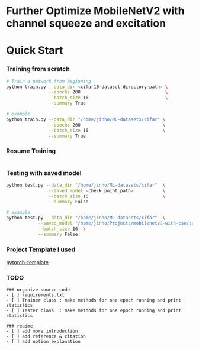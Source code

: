 # Further Optimize MobileNetV2 with channel squeeze and excitation

# Quick Start

### Training from scratch
```bash
# Train a network from beginning
python train.py --data_dir <cifar10-dataset-directory-path> \
                --epochs 200                                \
                --batch_size 16                             \
                --summary True

# example
python train.py --data_dir "/home/jinho/ML-datasets/cifar" \
                --epochs 200                               \
                --batch_size 16                            \
                --summary True
```

### Resume Training
```bash


```

### Testing with saved model
```bash
python test.py --data_dir "/home/jinho/ML-datasets/cifar"  \
                --saved_model <check_point_path>           \
                --batch_size 16                            \
                --summary False

# example
python test.py --data_dir "/home/jinho/ML-datasets/cifar"  \
            --saved_model "/home/jinho/Projects/mobilenetv2-with-cse/saved/2022-04-26-00h-15m-51s-batch_size-16-max_epoch-200/epoch-8-acc-8186.pth"  \
            --batch_size 16  \
            --summary False

```

### Project Template I used
[pytorch-template](https://github.com/victoresque/pytorch-template)


### TODO

```
### organize source code
- [ ] requirements.txt
- [ ] Trainer class : make methods for one epoch running and print statistics
- [ ] Tester class  : make methods for one epoch running and print statistics

### readme 
- [ ] add more introduction
- [ ] add reference & citation
- [ ] add notion explanation 
```
